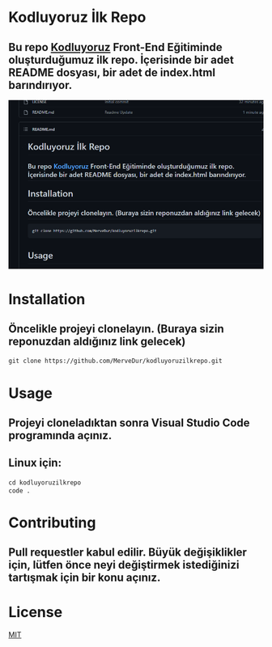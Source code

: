 # Kodluyoruz İlk Repo
## Bu repo [Kodluyoruz](https://www.kodluyoruz.org/) Front-End Eğitiminde oluşturduğumuz ilk repo. İçerisinde bir adet README dosyası, bir adet de index.html barındırıyor.

![](ilkrepokodluyoruz.png)

# Installation
## Öncelikle projeyi clonelayın. (Buraya sizin reponuzdan aldığınız link gelecek)

```
git clone https://github.com/MerveDur/kodluyoruzilkrepo.git
```

# Usage
## Projeyi cloneladıktan sonra Visual Studio Code programında açınız.
## Linux için:

```
cd kodluyoruzilkrepo
code .
```

# Contributing
## Pull requestler kabul edilir. Büyük değişiklikler için, lütfen önce neyi değiştirmek istediğinizi tartışmak için bir konu açınız.

# License
[MIT](https://choosealicense.com/licenses/mit/)